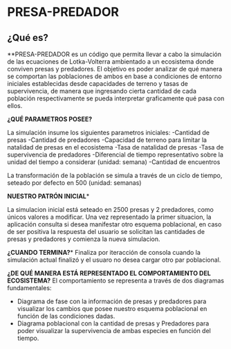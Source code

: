 # PRESA-PREDADOR
## ¿Qué es?

**PRESA-PREDADOR es un código que permita llevar a cabo la simulación de las ecuaciones de Lotka-Volterra ambientado a un ecosistema donde conviven presas y predadores. El objetivo es poder analizar de qué manera se comportan las poblaciones de ambos en base a condiciones de entorno iniciales establecidas desde capacidades de terreno y tasas de supervivencia, de manera que ingresando cierta cantidad de cada población respectivamente se pueda interpretar graficamente qué pasa con ellos.

**¿QUÉ PARAMETROS POSEE?**

La simulación insume los siguientes parametros iniciales:
-Cantidad de presas
-Cantidad de predadores
-Capacidad de terreno para limitar la natalidad de presas en el ecosistema
-Tasa de natalidad de presas
-Tasa de supervivencia de predadores
-Diferencial de tiempo representativo sobre la unidad del tiempo a considerar (unidad: semana)
-Cantidad de encuentros

La transformación de la población se simula a través de un ciclo de tiempo, seteado por defecto en 500 (unidad: semanas)

**NUESTRO PATRÓN INICIAL***

La simulacion inicial está seteado en 2500 presas y 2 predadores, como únicos valores a modificar. Una vez representado la primer situacion, la aplicación consulta si desea manifestar otro esquema poblacional, en caso de ser positiva la respuesta del usuario se solicitan las cantidades de presas y predadores y comienza la nueva simulacion.


**¿CUANDO TERMINA?***
Finaliza por iteracción de consola cuando la simulación actual finalizó y el usuaro no desea cargar otro par poblacional.


**¿DE QUÉ MANERA ESTÁ REPRESENTADO EL COMPORTAMIENTO DEL ECOSISTEMA?**
El comportamiento se representa a través de dos diagramas fundamentales:
- Diagrama de fase con la información de presas y predadores para visualizar los cambios que posee nuestro esquema poblacional en función de las condiciones dadas.
- Diagrama poblacional con la cantidad de presas y Predadores para poder visualizar la supervivencia de ambas especies en función del tiempo.
